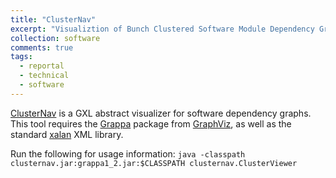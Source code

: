 ```yaml
---
title: "ClusterNav"
excerpt: "Visualiztion of Bunch Clustered Software Module Dependency Graphs"
collection: software
comments: true
tags:
  - reportal
  - technical
  - software
---
```


[ClusterNav](/files/clusternav.jar) is a GXL abstract visualizer for software dependency graphs. This tool requires the [Grappa](http://www.research.att.com/~john/Grappa/) package from [GraphViz](http://www.graphviz.org/), as well as the standard [xalan](https://xml.apache.org/xalan-j/) XML library.

Run the following for usage information:
`java -classpath clusternav.jar:grappa1_2.jar:$CLASSPATH clusternav.ClusterViewer` 